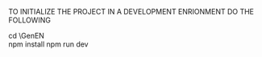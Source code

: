 TO INITIALIZE THE PROJECT IN A DEVELOPMENT ENRIONMENT DO THE FOLLOWING

cd \GenEN\
npm install
npm run dev